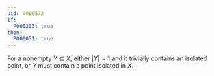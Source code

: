 ```yaml
---
uid: T000572
if:
  P000203: true
then:
  P000051: true
---
```

For a nonempty $Y\subseteq X$, either $|Y|=1$ and it trivially contains an isolated point, or $Y$ must contain a point isolated in $X$.
